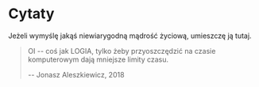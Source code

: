 # Cytaty

Jeżeli wymyślę jakąś niewiarygodną mądrość życiową, umieszczę ją tutaj.

> OI -- coś jak LOGIA, tylko żeby przyoszczędzić na czasie komputerowym dają mniejsze limity czasu.
>
> -- Jonasz Aleszkiewicz, 2018
